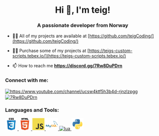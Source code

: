 <h1 align="center">Hi 👋, I'm teig!</h1>
<h3 align="center">A passionate developer from Norway</h3>

- 👨‍💻 All of my projects are available at [https://github.com/teigCoding/](https://github.com/teigCoding/)

- 👨‍💻 Purchase some of my projects at [https://teigs-custom-scripts.tebex.io/](https://teigs-custom-scripts.tebex.io/)

- 📫 How to reach me **https://discord.gg/7Rw8DuPDrn**

<h3 align="left">Connect with me:</h3>
<p align="left">
<a href="https://www.youtube.com/c/https://www.youtube.com/channel/ucsw4ktf5h3b4d-rjnzlzpgg" target="blank"><img align="center" src="https://raw.githubusercontent.com/rahuldkjain/github-profile-readme-generator/master/src/images/icons/Social/youtube.svg" alt="https://www.youtube.com/channel/ucsw4ktf5h3b4d-rjnzlzpgg" height="30" width="40" /></a>
<a href="https://discord.gg/7Rw8DuPDrn" target="blank"><img align="center" src="https://raw.githubusercontent.com/rahuldkjain/github-profile-readme-generator/master/src/images/icons/Social/discord.svg" alt="7Rw8DuPDrn" height="30" width="40" /></a>
</p>

<h3 align="left">Languages and Tools:</h3>
<p align="left"> <a href="https://www.w3schools.com/css/" target="_blank" rel="noreferrer"> <img src="https://raw.githubusercontent.com/devicons/devicon/master/icons/css3/css3-original-wordmark.svg" alt="css3" width="40" height="40"/> </a> <a href="https://www.w3.org/html/" target="_blank" rel="noreferrer"> <img src="https://raw.githubusercontent.com/devicons/devicon/master/icons/html5/html5-original-wordmark.svg" alt="html5" width="40" height="40"/> </a> <a href="https://developer.mozilla.org/en-US/docs/Web/JavaScript" target="_blank" rel="noreferrer"> <img src="https://raw.githubusercontent.com/devicons/devicon/master/icons/javascript/javascript-original.svg" alt="javascript" width="40" height="40"/> </a> <a href="https://www.mysql.com/" target="_blank" rel="noreferrer"> <img src="https://raw.githubusercontent.com/devicons/devicon/master/icons/mysql/mysql-original-wordmark.svg" alt="mysql" width="40" height="40"/> </a> <a href="https://www.lua.org" target="_blank" rel="noreferrer"> <img src="https://education.ti.com/-/media/ti/education/images/products/product-details/hero/solutions-lua-scripting-hero.png?rev=fc15672b-beab-44cc-91ac-d72f6ae511b5&h=320&w=420&la=en&hash=8D6D6E3377BFBC94B7E107EA6DADBB03DE674B6E" alt="lua" width="50" height="40"/> </a> <a href="https://www.python.org" target="_blank" rel="noreferrer"> <img src="https://raw.githubusercontent.com/devicons/devicon/master/icons/python/python-original.svg" alt="python" width="40" height="40"/> </a> </p>

